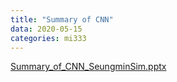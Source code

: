 ```yaml
---
title: "Summary of CNN"
data: 2020-05-15 
categories: mi333
---
```


[Summary_of_CNN_SeungminSim.pptx](https://github.com/someonewho/someonewho.github.io/files/4631368/Summary_of_CNN_SeungminSim.pptx)
